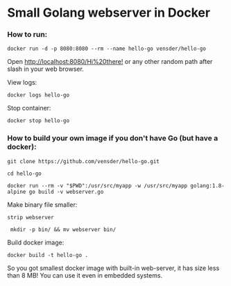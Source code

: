 # Small Golang webserver in Docker

### How to run:

``docker run -d -p 8080:8080 --rm --name hello-go vensder/hello-go``

Open [http://localhost:8080/Hi%20there!](http://localhost:8080/Hi%20there!) or any other random path after slash in your web browser.

View logs:

``docker logs hello-go``

Stop container:

``docker stop hello-go``

### How to build your own image if you don't have Go (but have a docker):

``git clone https://github.com/vensder/hello-go.git``

``cd hello-go``

``docker run --rm -v "$PWD":/usr/src/myapp -w /usr/src/myapp golang:1.8-alpine go build -v webserver.go``

Make binary file smaller:

``strip webserver``

`` mkdir -p bin/ && mv webserver bin/``

Build docker image:

``docker build -t hello-go .``

So you got smallest docker image with built-in web-server, it has size less than 8 MB!
You can use it even in embedded systems.

